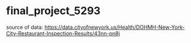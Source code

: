 # final_project_5293

source of data: https://data.cityofnewyork.us/Health/DOHMH-New-York-City-Restaurant-Inspection-Results/43nn-pn8j

